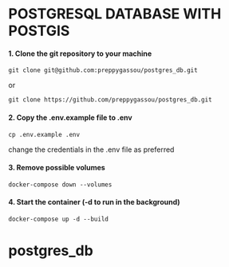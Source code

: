 # POSTGRESQL DATABASE WITH POSTGIS

#### 1. Clone the git repository to your machine

```
git clone git@github.com:preppygassou/postgres_db.git
```

or

```
git clone https://github.com/preppygassou/postgres_db.git
```

#### 2. Copy the .env.example file to .env

```
cp .env.example .env
```

change the credentials in the .env file as preferred

#### 3. Remove possible volumes

```
docker-compose down --volumes
```

#### 4. Start the container (-d to run in the background)

```
docker-compose up -d --build
```
# postgres_db

